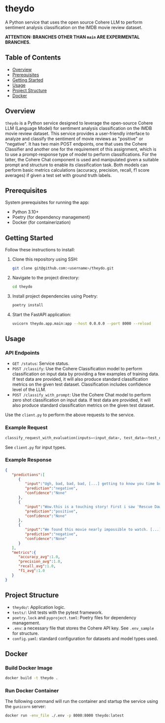 # theydo

A Python service that uses the open source Cohere LLM to perform sentiment analysis classification on the IMDB movie review dataset.

<b> ATTENTION: BRANCHES OTHER THAN `main` ARE EXPERIMENTAL BRANCHES. </b>

## Table of Contents

- [Overview](#overview)
- [Prerequisites](#prerequisites)
- [Getting Started](#getting-started)
- [Usage](#usage)
- [Project Structure](#project-structure)
- [Docker](#docker)

## Overview

`theydo` is a Python service designed to leverage the open-source Cohere LLM (Language Model) for sentiment analysis classification on the IMDB movie review dataset. This service provides a user-friendly interface to analyze and classify the sentiment of movie reviews as "positive" or "negative". It has two main POST endpoints, one that uses the Cohere Classifier and another one for the requirement of this assignment, which is to use a prompt-response type of model to perform classifications. For the latter, the Cohere Chat component is used and manipulated given a suitable prompt and structure to enable its classification task. Both models can perform basic metrics calculations (accuracy, precision, recall, f1 score averages) if given a test set with ground truth labels. 

## Prerequisites

System prerequisites for running the app:

- Python 3.10+
- Poetry (for dependency management)
- Docker (for containerization)

## Getting Started

Follow these instructions to install:

1. Clone this repository using SSH:

   ```bash
   git clone git@github.com:<username>/theydo.git
   ```

2. Navigate to the project directory:

   ```bash
   cd theydo
   ```

3. Install project dependencies using Poetry:

   ```bash
   poetry install
   ```

4. Start the FastAPI application:

   ```bash
   uvicorn theydo.app.main:app --host 0.0.0.0 --port 8000 --reload
   ```

## Usage

### API Endpoints

- `GET /status`: Service status.
- `POST /classify`: Use the Cohere Classification model to perform classification on input data by providing a few examples of training data. If test data are provided, it will also produce standard classification metrics on the given test dataset.
Classification includes confidence level of the LLM.
- `POST /classify_with_prompt`: Use the Cohere Chat model to perform zero shot classification on input data. If test data are provided, it will also produce standard classification metrics on the given test dataset.

Use the `client.py` to perform the above requests to the service. 

### Example Request

```Python
classify_request_with_evaluation(inputs=<input_data>, test_data=<test_data>)
```
See `client.py` for input types.

### Example Response

```json
{
   "predictions":[
      {
         "input":"Ugh, bad, bad, bad, [...] getting to know you time but whatever.",
         "prediction":"negative",
         "confidence":"None"
      },
      {
         "input":"Wow.this is a touching story! First i saw 'Rescue Dawn'. [...] The horror doesn't get more real than in the words of Dieter Dengler himself.He totally succeeds in painting the picture.",
         "prediction":"positive",
         "confidence":"None"
      },
      {
         "input":"We found this movie nearly impossible to watch. [...] This was supposed to be a television movie, guys, not Books on Tape.",
         "prediction":"negative",
         "confidence":"None"
      }
   ],
   "metrics":{
      "accuracy_avg":1.0,
      "precision_avg":1.0,
      "recall_avg":1.0,
      "f1_avg":1.0
   }
}
```

## Project Structure

- `theydo/`: Application logic.
- `tests/`: Unit tests with the pytest framework.
- `poetry.lock` and `pyproject.toml`: Poetry files for dependency management.
- `.env`: a necessary file that stores the Cohere API key. See `.env_sample` for structure.
- `config.yaml`: standard configuration for datasets and model types used.
  
## Docker

### Build Docker Image

```bash
docker build -t theydo .
```

### Run Docker Container

The following command will run the container and startup the service using the `gunicorn` server:

```bash
docker run -env_file ./.env -p 8000:8000 theydo:latest
```
